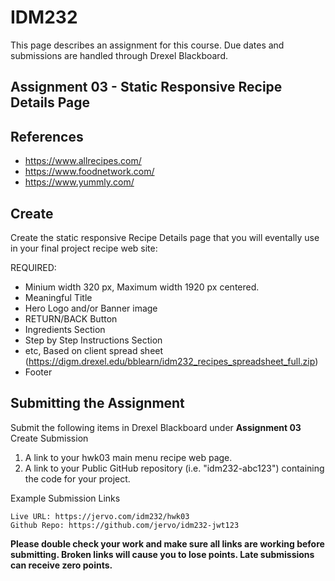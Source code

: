 # IDM232

This page describes an assignment for this course. Due dates and submissions are handled through Drexel Blackboard.

## Assignment 03 - Static Responsive Recipe Details Page

## References

- https://www.allrecipes.com/
- https://www.foodnetwork.com/
- https://www.yummly.com/


## Create

Create the static responsive Recipe Details page that you will eventally use in your final project recipe web site:

REQUIRED:

- Minium width 320 px, Maximum width 1920 px centered.
- Meaningful Title
- Hero Logo and/or Banner image
- RETURN/BACK Button
- Ingredients Section
- Step by Step Instructions Section
- etc, Based on client spread sheet (https://digm.drexel.edu/bblearn/idm232_recipes_spreadsheet_full.zip)
- Footer


## Submitting the Assignment


Submit the following items in Drexel Blackboard under **Assignment 03** Create Submission

1. A link to your hwk03 main menu recipe web page.
2. A link to your Public GitHub repository (i.e. "idm232-abc123") containing the code for your project.

Example Submission Links

```
Live URL: https://jervo.com/idm232/hwk03
Github Repo: https://github.com/jervo/idm232-jwt123
```

**Please double check your work and make sure all links are working before submitting. Broken links will cause you to lose points. Late submissions can receive zero points.**
